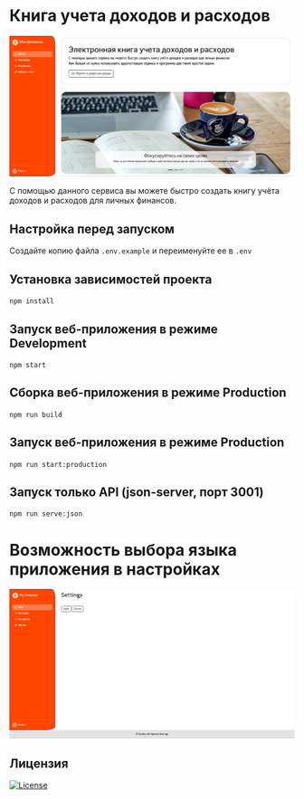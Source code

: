# Книга учета доходов и расходов
![Главная страница приложения](./screenshot1.jpg)

С помощью данного сервиса вы можете быстро создать книгу учёта доходов и расходов для личных финансов.

## Настройка перед запуском
Создайте копию файла `.env.example` и переименуйте ее в `.env`

## Установка зависимостей проекта
```
npm install
```

## Запуск веб-приложения в режиме Development
```
npm start
```

## Сборка веб-приложения в режиме Production
```
npm run build
```

## Запуск веб-приложения в режиме Production
```
npm run start:production
```

## Запуск только API (json-server, порт 3001)
```
npm run serve:json
```

# Возможность выбора языка приложения в настройках
![Страница с настройками приложения](./screenshot2.jpg)

## Лицензия
[![License](https://img.shields.io/badge/license-MIT-green)](./LICENSE)